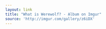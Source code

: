 ```yaml
---
layout: link
title: "What is Werewolf? - Album on Imgur"
source: 'http://imgur.com/gallery/z6iDX'
---
```


